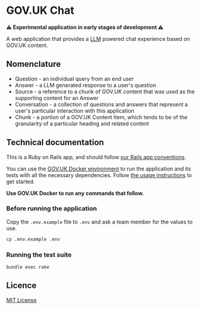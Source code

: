 # GOV.UK Chat

**⚠️ Experimental application in early stages of development ⚠️**

A web application that provides a [LLM](https://en.wikipedia.org/wiki/Large_language_model) powered chat experience based on GOV.UK content.

## Nomenclature

- Question - an individual query from an end user
- Answer - a LLM generated response to a user's question
- Source - a reference to a chunk of GOV.UK content that was used as the supporting content for an Answer
- Conversation - a collection of questions and answers that represent a user's particular interaction with this application
- Chunk - a portion of a GOV.UK Content Item, which tends to be of the granularity of a particular heading and related content

## Technical documentation

This is a Ruby on Rails app, and should follow [our Rails app conventions](https://docs.publishing.service.gov.uk/manual/conventions-for-rails-applications.html).

You can use the [GOV.UK Docker environment](https://github.com/alphagov/govuk-docker) to run the application and its tests with all the necessary dependencies. Follow [the usage instructions](https://github.com/alphagov/govuk-docker#usage) to get started.

**Use GOV.UK Docker to run any commands that follow.**

### Before running the application

Copy the `.env.example` file to `.env` and ask a team member for the values to use.

```bash
cp .env.example .env
```

### Running the test suite

```
bundle exec rake
```

## Licence

[MIT License](LICENCE)
